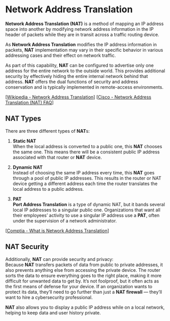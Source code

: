 # Network Address Translation

**Network Address Translation (NAT)** is a method of mapping an IP address space into another by modifying network address information in the IP header of packets while they are in transit across a traffic routing device.

As **Network Address Translation** modifies the IP address information in packets, **NAT** implementation may vary in their specific behavior in various addressing cases and their effect on network traffic.

As part of this capability, **NAT** can be configured to advertise only one address for the entire network to the outside world.
This provides additional security by effectively hiding the entire internal network behind that address.
**NAT** offers the dual functions of security and address conservation and is typically implemented in remote-access environments.

[[Wikipedia - Network Address Translation](https://en.wikipedia.org/wiki/Network_address_translation)]
[[Cisco - Network Address Translation (NAT) FAQ](https://www.cisco.com/c/en/us/support/docs/ip/network-address-translation-nat/26704-nat-faq-00.html)]

## NAT Types

There are three different types of **NAT**s:

1. **Static NAT**<br>
   When the local address is converted to a public one, this **NAT** chooses the same one.
   This means there will be a consistent public IP address associated with that router or **NAT** device.

2. **Dynamic NAT**<br>
   Instead of choosing the same IP address every time, this **NAT** goes through a pool of public IP addresses.
   This results in the router or NAT device getting a different address each time the router translates the local address to a public address.

3. **PAT**<br>
   **Port Address Translation** is a type of dynamic NAT, but it bands several local IP addresses to a singular public one.
   Organizations that want all their employees’ activity to use a singular IP address use a **PAT**, often under the supervision of a network administrator.

[[Comptia - What is Network Address Translation](https://www.comptia.org/content/guides/what-is-network-address-translation)]

## NAT Security

Additionally, **NAT** can provide security and privacy:<br>
Because **NAT** transfers packets of data from public to private addresses, it also prevents anything else from accessing the private device.
The router sorts the data to ensure everything goes to the right place, making it more difficult for unwanted data to get by.
It’s not foolproof, but it often acts as the first means of defense for your device.
If an organization wants to protect its data, they’ll need to go further than just a **NAT firewall** — they’ll want to hire a cybersecurity professional.

**NAT** also allows you to display a public IP address while on a local network, helping to keep data and user history private.
